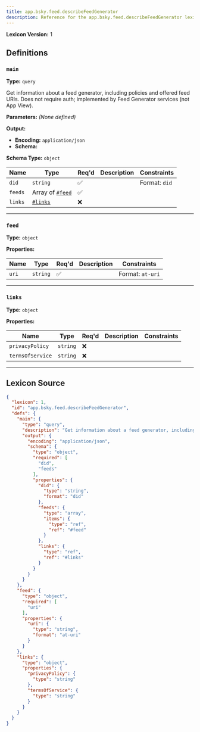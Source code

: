 ```yaml
---
title: app.bsky.feed.describeFeedGenerator
description: Reference for the app.bsky.feed.describeFeedGenerator lexicon
---
```

**Lexicon Version:** 1

## Definitions

<a name="main"></a>
### `main`

**Type:** `query`

Get information about a feed generator, including policies and offered feed URIs. Does not require auth; implemented by Feed Generator services (not App View).

**Parameters:** _(None defined)_

**Output:**

- **Encoding:** `application/json`
- **Schema:**

**Schema Type:** `object`

| Name | Type | Req'd  | Description | Constraints |
|------|------|----------|-------------|-------------|
| `did` | `string` | ✅  |  | Format: `did` |
| `feeds` | Array of [`#feed`](#feed) | ✅  |  |  |
| `links` | [`#links`](#links) | ❌  |  |  |

---

<a name="feed"></a>
### `feed`

**Type:** `object`

**Properties:**

| Name | Type | Req'd  | Description | Constraints |
|------|------|----------|-------------|-------------|
| `uri` | `string` | ✅  |  | Format: `at-uri` |

---

<a name="links"></a>
### `links`

**Type:** `object`

**Properties:**

| Name | Type | Req'd  | Description | Constraints |
|------|------|----------|-------------|-------------|
| `privacyPolicy` | `string` | ❌  |  |  |
| `termsOfService` | `string` | ❌  |  |  |

---

## Lexicon Source
```json
{
  "lexicon": 1,
  "id": "app.bsky.feed.describeFeedGenerator",
  "defs": {
    "main": {
      "type": "query",
      "description": "Get information about a feed generator, including policies and offered feed URIs. Does not require auth; implemented by Feed Generator services (not App View).",
      "output": {
        "encoding": "application/json",
        "schema": {
          "type": "object",
          "required": [
            "did",
            "feeds"
          ],
          "properties": {
            "did": {
              "type": "string",
              "format": "did"
            },
            "feeds": {
              "type": "array",
              "items": {
                "type": "ref",
                "ref": "#feed"
              }
            },
            "links": {
              "type": "ref",
              "ref": "#links"
            }
          }
        }
      }
    },
    "feed": {
      "type": "object",
      "required": [
        "uri"
      ],
      "properties": {
        "uri": {
          "type": "string",
          "format": "at-uri"
        }
      }
    },
    "links": {
      "type": "object",
      "properties": {
        "privacyPolicy": {
          "type": "string"
        },
        "termsOfService": {
          "type": "string"
        }
      }
    }
  }
}
```
